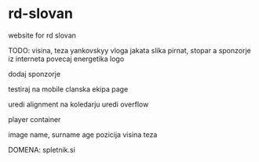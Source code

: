 # rd-slovan
website for rd slovan


TODO:
visina, teza yankovskyy
vloga jakata
slika pirnat, stopar
a sponzorje iz interneta
povecaj energetika logo


dodaj sponzorje

testiraj na mobile
clanska ekipa page

uredi alignment na koledarju
uredi overflow



player container

image
name, surname
age
pozicija
visina
teza



DOMENA:
spletnik.si

